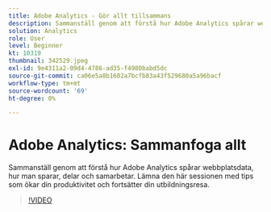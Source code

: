 ```yaml
---
title: Adobe Analytics - Gör allt tillsammans
description: Sammanställ genom att förstå hur Adobe Analytics spårar webbplatsdata, hur man sparar, delar och samarbetar. Lämna den här sessionen med tips som ökar din produktivitet.
solution: Analytics
role: User
level: Beginner
kt: 10319
thumbnail: 342529.jpeg
exl-id: 9e4311a2-09d4-4786-ad35-f4980babd5dc
source-git-commit: ca06e5a8b1602a7bcfb83a43f529680a5a96bacf
workflow-type: tm+mt
source-wordcount: '69'
ht-degree: 0%

---
```


# Adobe Analytics: Sammanfoga allt

Sammanställ genom att förstå hur Adobe Analytics spårar webbplatsdata, hur man sparar, delar och samarbetar. Lämna den här sessionen med tips som ökar din produktivitet och fortsätter din utbildningsresa.

>[!VIDEO](https://video.tv.adobe.com/v/342529/?quality=12&learn=on)
